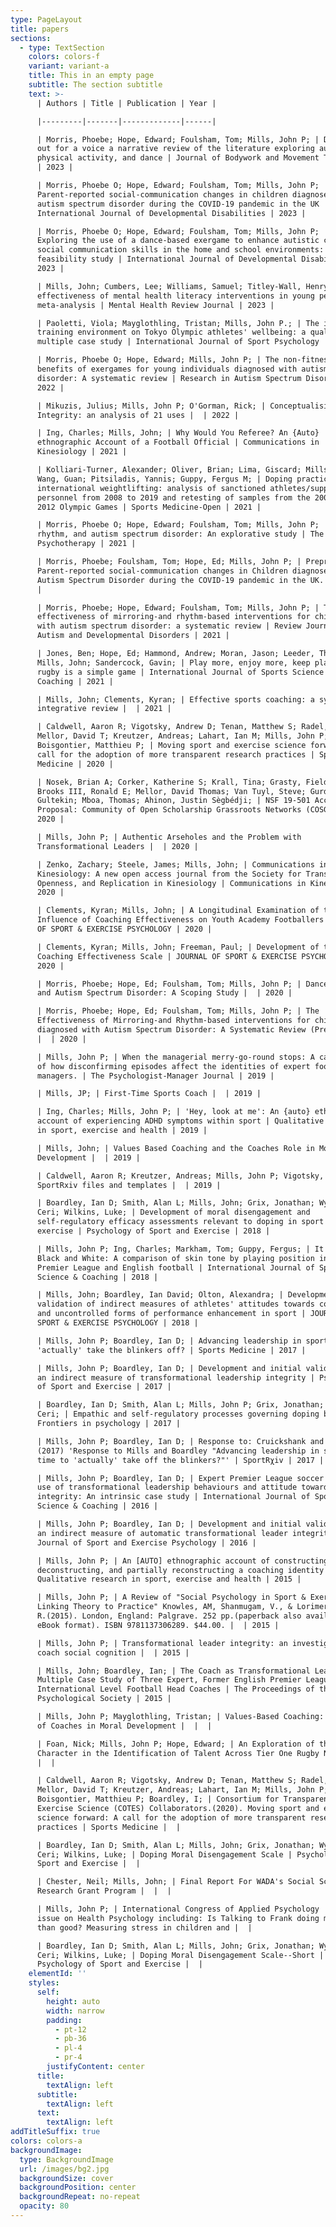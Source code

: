 ```yaml
---
type: PageLayout
title: papers
sections:
  - type: TextSection
    colors: colors-f
    variant: variant-a
    title: This in an empty page
    subtitle: The section subtitle
    text: >-
      | Authors | Title | Publication | Year |

      |---------|-------|-------------|------|

      | Morris, Phoebe; Hope, Edward; Foulsham, Tom; Mills, John P; | Dancing
      out for a voice a narrative review of the literature exploring autism,
      physical activity, and dance | Journal of Bodywork and Movement Therapies
      | 2023 |

      | Morris, Phoebe O; Hope, Edward; Foulsham, Tom; Mills, John P; |
      Parent-reported social-communication changes in children diagnosed with
      autism spectrum disorder during the COVID-19 pandemic in the UK |
      International Journal of Developmental Disabilities | 2023 |

      | Morris, Phoebe O; Hope, Edward; Foulsham, Tom; Mills, John P; |
      Exploring the use of a dance-based exergame to enhance autistic children's
      social communication skills in the home and school environments: a
      feasibility study | International Journal of Developmental Disabilities |
      2023 |

      | Mills, John; Cumbers, Lee; Williams, Samuel; Titley-Wall, Henry; | The
      effectiveness of mental health literacy interventions in young people: a
      meta-analysis | Mental Health Review Journal | 2023 |

      | Paoletti, Viola; Mayglothling, Tristan; Mills, John P.; | The impact of
      training environment on Tokyo Olympic athletes' wellbeing: a qualitative
      multiple case study | International Journal of Sport Psychology | 2023 |

      | Morris, Phoebe O; Hope, Edward; Mills, John P; | The non-fitness-related
      benefits of exergames for young individuals diagnosed with autism spectrum
      disorder: A systematic review | Research in Autism Spectrum Disorders |
      2022 |

      | Mikuzis, Julius; Mills, John P; O'Gorman, Rick; | Conceptualising Moral
      Integrity: an analysis of 21 uses |  | 2022 |

      | Ing, Charles; Mills, John; | Why Would You Referee? An {Auto}
      ethnographic Account of a Football Official | Communications in
      Kinesiology | 2021 |

      | Kolliari-Turner, Alexander; Oliver, Brian; Lima, Giscard; Mills, John P;
      Wang, Guan; Pitsiladis, Yannis; Guppy, Fergus M; | Doping practices in
      international weightlifting: analysis of sanctioned athletes/support
      personnel from 2008 to 2019 and retesting of samples from the 2008 and
      2012 Olympic Games | Sports Medicine-Open | 2021 |

      | Morris, Phoebe O; Hope, Edward; Foulsham, Tom; Mills, John P; | Dance,
      rhythm, and autism spectrum disorder: An explorative study | The Arts in
      Psychotherapy | 2021 |

      | Morris, Phoebe; Foulsham, Tom; Hope, Ed; Mills, John P; | Preprint:
      Parent-reported social-communication changes in Children diagnosed with
      Autism Spectrum Disorder during the COVID-19 pandemic in the UK. |  | 2021
      |

      | Morris, Phoebe; Hope, Edward; Foulsham, Tom; Mills, John P; | The
      effectiveness of mirroring-and rhythm-based interventions for children
      with autism spectrum disorder: a systematic review | Review Journal of
      Autism and Developmental Disorders | 2021 |

      | Jones, Ben; Hope, Ed; Hammond, Andrew; Moran, Jason; Leeder, Thomas;
      Mills, John; Sandercock, Gavin; | Play more, enjoy more, keep playing
      rugby is a simple game | International Journal of Sports Science &
      Coaching | 2021 |

      | Mills, John; Clements, Kyran; | Effective sports coaching: a systematic
      integrative review |  | 2021 |

      | Caldwell, Aaron R; Vigotsky, Andrew D; Tenan, Matthew S; Radel, Rémi;
      Mellor, David T; Kreutzer, Andreas; Lahart, Ian M; Mills, John P;
      Boisgontier, Matthieu P; | Moving sport and exercise science forward: a
      call for the adoption of more transparent research practices | Sports
      Medicine | 2020 |

      | Nosek, Brian A; Corker, Katherine S; Krall, Tina; Grasty, Fielding L;
      Brooks III, Ronald E; Mellor, David Thomas; Van Tuyl, Steve; Gurdal,
      Gultekin; Mboa, Thomas; Ahinon, Justin Sègbédji; | NSF 19-501 AccelNet
      Proposal: Community of Open Scholarship Grassroots Networks (COSGN) |  |
      2020 |

      | Mills, John P; | Authentic Arseholes and the Problem with
      Transformational Leaders |  | 2020 |

      | Zenko, Zachary; Steele, James; Mills, John; | Communications in
      Kinesiology: A new open access journal from the Society for Transparency,
      Openness, and Replication in Kinesiology | Communications in Kinesiology |
      2020 |

      | Clements, Kyran; Mills, John; | A Longitudinal Examination of the
      Influence of Coaching Effectiveness on Youth Academy Footballers | JOURNAL
      OF SPORT & EXERCISE PSYCHOLOGY | 2020 |

      | Clements, Kyran; Mills, John; Freeman, Paul; | Development of the Youth
      Coaching Effectiveness Scale | JOURNAL OF SPORT & EXERCISE PSYCHOLOGY |
      2020 |

      | Morris, Phoebe; Hope, Ed; Foulsham, Tom; Mills, John P; | Dance, Rhythm
      and Autism Spectrum Disorder: A Scoping Study |  | 2020 |

      | Morris, Phoebe; Hope, Ed; Foulsham, Tom; Mills, John P; | The
      Effectiveness of Mirroring-and Rhythm-based interventions for children
      diagnosed with Autism Spectrum Disorder: A Systematic Review (Pre-print)
      |  | 2020 |

      | Mills, John P; | When the managerial merry-go-round stops: A case study
      of how disconfirming episodes affect the identities of expert football
      managers. | The Psychologist-Manager Journal | 2019 |

      | Mills, JP; | First-Time Sports Coach |  | 2019 |

      | Ing, Charles; Mills, John P; | 'Hey, look at me': An {auto} ethnographic
      account of experiencing ADHD symptoms within sport | Qualitative research
      in sport, exercise and health | 2019 |

      | Mills, John; | Values Based Coaching and the Coaches Role in Moral
      Development |  | 2019 |

      | Caldwell, Aaron R; Kreutzer, Andreas; Mills, John P; Vigotsky, Andrew; |
      SportRxiv files and templates |  | 2019 |

      | Boardley, Ian D; Smith, Alan L; Mills, John; Grix, Jonathan; Wynne,
      Ceri; Wilkins, Luke; | Development of moral disengagement and
      self-regulatory efficacy assessments relevant to doping in sport and
      exercise | Psychology of Sport and Exercise | 2018 |

      | Mills, John P; Ing, Charles; Markham, Tom; Guppy, Fergus; | It is not
      Black and White: A comparison of skin tone by playing position in the
      Premier League and English football | International Journal of Sports
      Science & Coaching | 2018 |

      | Mills, John; Boardley, Ian David; Olton, Alexandra; | Development and
      validation of indirect measures of athletes' attitudes towards controlled
      and uncontrolled forms of performance enhancement in sport | JOURNAL OF
      SPORT & EXERCISE PSYCHOLOGY | 2018 |

      | Mills, John P; Boardley, Ian D; | Advancing leadership in sport: Time to
      'actually' take the blinkers off? | Sports Medicine | 2017 |

      | Mills, John P; Boardley, Ian D; | Development and initial validation of
      an indirect measure of transformational leadership integrity | Psychology
      of Sport and Exercise | 2017 |

      | Boardley, Ian D; Smith, Alan L; Mills, John P; Grix, Jonathan; Wynne,
      Ceri; | Empathic and self-regulatory processes governing doping behavior |
      Frontiers in psychology | 2017 |

      | Mills, John P; Boardley, Ian D; | Response to: Cruickshank and Collins
      (2017) 'Response to Mills and Boardley "Advancing leadership in sport:
      time to 'actually' take off the blinkers?"' | SportRχiv | 2017 |

      | Mills, John P; Boardley, Ian D; | Expert Premier League soccer managers'
      use of transformational leadership behaviours and attitude towards sport
      integrity: An intrinsic case study | International Journal of Sports
      Science & Coaching | 2016 |

      | Mills, John P; Boardley, Ian D; | Development and initial validation of
      an indirect measure of automatic transformational leader integrity |
      Journal of Sport and Exercise Psychology | 2016 |

      | Mills, John P; | An [AUTO] ethnographic account of constructing,
      deconstructing, and partially reconstructing a coaching identity |
      Qualitative research in sport, exercise and health | 2015 |

      | Mills, John P; | A Review of "Social Psychology in Sport & Exercise:
      Linking Theory to Practice" Knowles, AM, Shanmugam, V., & Lorimer,
      R.(2015). London, England: Palgrave. 252 pp.(paperback also available in
      eBook format). ISBN 9781137306289. $44.00. |  | 2015 |

      | Mills, John P; | Transformational leader integrity: an investigation of
      coach social cognition |  | 2015 |

      | Mills, John; Boardley, Ian; | The Coach as Transformational Leader: A
      Multiple Case Study of Three Expert, Former English Premier League or
      International Level Football Head Coaches | The Proceedings of the British
      Psychological Society | 2015 |

      | Mills, John P; Mayglothling, Tristan; | Values-Based Coaching: The Role
      of Coaches in Moral Development |  |  |

      | Foan, Nick; Mills, John P; Hope, Edward; | An Exploration of the Role of
      Character in the Identification of Talent Across Tier One Rugby Nations | 
      |  |

      | Caldwell, Aaron R; Vigotsky, Andrew D; Tenan, Matthew S; Radel, Rémi;
      Mellor, David T; Kreutzer, Andreas; Lahart, Ian M; Mills, John P;
      Boisgontier, Matthieu P; Boardley, I; | Consortium for Transparency in
      Exercise Science (COTES) Collaborators.(2020). Moving sport and exercise
      science forward: A call for the adoption of more transparent research
      practices | Sports Medicine |  |

      | Boardley, Ian D; Smith, Alan L; Mills, John; Grix, Jonathan; Wynne,
      Ceri; Wilkins, Luke; | Doping Moral Disengagement Scale | Psychology of
      Sport and Exercise |  |

      | Chester, Neil; Mills, John; | Final Report For WADA's Social Science
      Research Grant Program |  |  |

      | Mills, John P; | International Congress of Applied Psychology | Special
      issue on Health Psychology including: Is Talking to Frank doing more harm
      than good? Measuring stress in children and |  |

      | Boardley, Ian D; Smith, Alan L; Mills, John; Grix, Jonathan; Wynne,
      Ceri; Wilkins, Luke; | Doping Moral Disengagement Scale--Short |
      Psychology of Sport and Exercise |  |
    elementId: ''
    styles:
      self:
        height: auto
        width: narrow
        padding:
          - pt-12
          - pb-36
          - pl-4
          - pr-4
        justifyContent: center
      title:
        textAlign: left
      subtitle:
        textAlign: left
      text:
        textAlign: left
addTitleSuffix: true
colors: colors-a
backgroundImage:
  type: BackgroundImage
  url: /images/bg2.jpg
  backgroundSize: cover
  backgroundPosition: center
  backgroundRepeat: no-repeat
  opacity: 80
---
```


